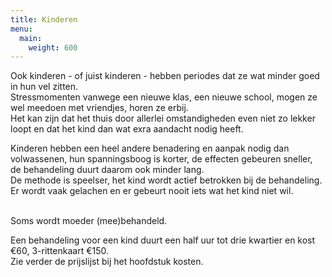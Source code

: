 ```yaml
---
title: Kinderen
menu:
  main:
    weight: 600
---
```

Ook kinderen - of juist kinderen - hebben periodes dat ze wat minder goed in hun vel zitten.  \
Stressmomenten vanwege een nieuwe klas, een nieuwe school, mogen ze wel meedoen met vriendjes, horen ze erbij.  \
Het kan zijn dat het thuis door allerlei omstandigheden even niet zo lekker loopt en dat het kind dan wat exra aandacht nodig heeft. 

Kinderen hebben een heel andere benadering en aanpak nodig dan volwassenen, hun spanningsboog is korter, de effecten gebeuren sneller, de behandeling duurt daarom ook minder lang.   
De methode is speelser, het kind wordt actief betrokken bij de behandeling.  
Er wordt vaak gelachen en er gebeurt nooit iets wat het kind niet wil.

<div> </div>

<div>Soms wordt moeder (mee)behandeld. </div>

<div>  

<span>Een behandeling voor een kind duurt een half uur tot drie kwartier en kost €60, 3-rittenkaart €150. </span>  \
<span>Zie verder de prijslijst bij het hoofdstuk kosten. </span> </div>

<div> </div>

<div> </div>

<div> </div>

<div> </div>

<div> </div>
